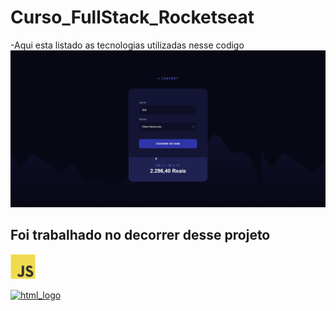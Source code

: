 # Curso_FullStack_Rocketseat

-Aqui esta listado as tecnologias utilizadas nesse codigo
![alt text](./img/Convertido.png)
<h2>Foi trabalhado no decorrer desse projeto</h2>

<!--JavaScript-->
<p align="left">
<a href="https://developer.mozilla.org/en-US/docs/Web/JavaScript"> <img src="https://raw.githubusercontent.com/devicons/devicon/master/icons/javascript/javascript-original.svg" alt="javascript_logo" width="40" height="40"/> </a>
  <!--ExchangeRateAPI-->
<p align="left">
<a href="https://www.exchangerate-api.com/">  <img src="https://www.exchangerate-api.com/img/hr-logo-2022-ldpi-rc.png" alt="html_logo" width="40" height="40"/>  </a>


